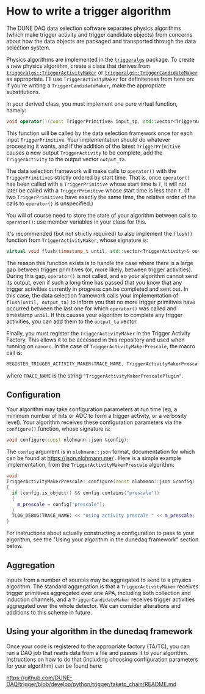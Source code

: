 # How to write a trigger algorithm

The DUNE DAQ data selection software separates physics algorithms
(which make trigger activity and trigger candidate objects) from
concerns about how the data objects are packaged and transported
through the data selection system.

Physics algorithms are implemented in the [`triggeralgs`](https://github.com/DUNE-DAQ/triggeralgs) package. To create a new physics algorithm, create a class that derives from [`triggeralgs::TriggerActivityMaker`](https://github.com/DUNE-DAQ/triggeralgs/blob/develop/include/triggeralgs/TriggerActivityMaker.hpp) or [`triggeralgs::TriggerCandidateMaker`](https://github.com/DUNE-DAQ/triggeralgs/blob/develop/include/triggeralgs/TriggerCandidateMaker.hpp) as appropriate. I'll use `TriggerActivityMaker` for definiteness from here on: if you're writing a `TriggerCandidateMaker`, make the appropriate substitutions.

In your derived class, you must implement one pure virtual function, namely:

```cpp
void operator()(const TriggerPrimitive& input_tp, std::vector<TriggerActivity>& output_ta);
```

This function will be called by the data selection framework once for each input `TriggerPrimitive`. Your implementation should do whatever processing it wants, and if the addition of the latest `TriggerPrimitive` causes a new output `TriggerActivity` to be complete, add the `TriggerActivity` to the output vector `output_ta`.

The data selection framework will make calls to `operator()` with the `TriggerPrimitive`s strictly ordered by start time. That is, once `operator()` has been called with a `TriggerPrimitive` whose start time is `T`, it will not later be called with a `TriggerPrimitive` whose start time is less than `T`. (If two `TriggerPrimitives` have exactly the same time, the relative order of the calls to `operator()` is unspecified.)

You will of course need to store the state of your algorithm between calls to `operator()`: use member variables in your class for this.

It's recommended (but not strictly required) to also implement the `flush()` function from `TriggerActivityMaker`, whose signature is:

```cpp
virtual void flush(timestamp_t until, std::vector<TriggerActivity>& output_ta)
```

The reason this function exists is to handle the case where there is a large gap between trigger primitives (or, more likely, between trigger activities). During this gap, `operator()` is not called, and so your algorithm cannot send its output, even if such a long time has passed that you know that any trigger activities currently in progress can be completed and sent out. In this case, the data selection framework calls your implementation of `flush(until, output_ta)` to inform you that no more trigger primitives have occurred between the last one for which `operator()` was called and timestamp `until`. If this causes your algorithm to complete any trigger activities, you can add them to the `output_ta` vector.

Finally, you must register the `TriggerActivityMaker` in the Trigger Activity Factory. This allows it to be accessed in this repository and used when running on `nanorc`. In the case of `TriggerActivityMakerPrescale`, the macro call is:

```cpp
REGISTER_TRIGGER_ACTIVITY_MAKER(TRACE_NAME, TriggerActivityMakerPrescale)
```

where `TRACE_NAME` is the string `"TriggerActivityMakerPrescalePlugin"`.

## Configuration

Your algorithm may take configuration parameters at run time (eg, a minimum number of hits or ADC to form a trigger activity, or a verbosity level). Your algorithm receives these configuration parameters via the `configure()` function, whose signature is:

```cpp
void configure(const nlohmann::json &config);
```

The `config` argument is in `nlohmann::json` format, documentation for which can be found at https://json.nlohmann.me/ . Here is a simple example implementation, from the `TriggerActivityMakerPrescale` algorithm:

```cpp
void
TriggerActivityMakerPrescale::configure(const nlohmann::json &config)
{
  if (config.is_object() && config.contains("prescale"))
  {
    m_prescale = config["prescale"]; 
  }
  TLOG_DEBUG(TRACE_NAME) << "Using activity prescale " << m_prescale;
}
```

For instructions about actually constructing a configuration to pass to your algorithm, see the "Using your algorithm in the dunedaq framework" section below.

## Aggregation

Inputs from a number of sources may be aggregated to send to a physics algorithm. The standard aggregation is that a `TriggerActivityMaker` receives trigger primitives aggregated over one APA, including both collection and induction channels, and a `TriggerCandidateMaker` receives trigger activities aggregated over the whole detector. We can consider alterations and additions to this scheme in future.

## Using your algorithm in the dunedaq framework

Once your code is registered to the appropriate factory (TA/TC), you can run a DAQ job that reads data from a file and passes it to your algorithm. Instructions on how to do that (including choosing configuration parameters for your algorithm) can be found here:

https://github.com/DUNE-DAQ/trigger/blob/develop/python/trigger/faketp_chain/README.md
